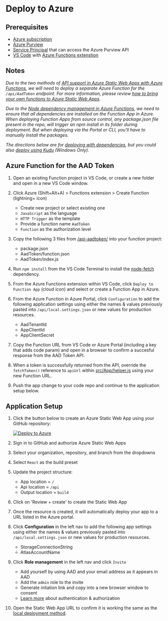 # Deploy to Azure

## Prerequisites
- [Azure subscription](https://azure.microsoft.com/free/)
- [Azure Purview](https://azure.microsoft.com/en-us/services/purview/)
- [Service Principal](https://docs.microsoft.com/en-us/azure/purview/tutorial-using-rest-apis#create-a-service-principal-application) that can access the Azure Purview API
- [VS Code](https://code.visualstudio.com/) with [Azure Functions extenstion](https://marketplace.visualstudio.com/items?itemName=ms-azuretools.vscode-azurefunctions)

## Notes

*Due to the two methods of [API support in Azure Static Web Apps with Azure Functions](https://docs.microsoft.com/en-us/azure/static-web-apps/apis), we will need to deploy a separate Azure Function for the `/api/AadToken` endpoint. For more information, please review [how to bring your own functions to Azure Static Web Apps](https://docs.microsoft.com/en-us/azure/static-web-apps/functions-bring-your-own).*

*Due to the [Node dependency management in Azure Functions](https://docs.microsoft.com/en-us/azure/azure-functions/functions-reference-node#dependency-management), we need to ensure that all dependencies are installed on the Function App in Azure. When deploying Function Apps from source control, any package.json file present in the repo, will trigger an npm install in its folder during deployment. But when deploying via the Portal or CLI, you'll have to manually install the packages.*

*The directions below are for [deploying with dependencies](https://docs.microsoft.com/en-us/azure/azure-functions/functions-reference-node#deploying-with-dependencies), but you could also [deploy using Kudu](https://docs.microsoft.com/en-us/azure/azure-functions/functions-reference-node#using-kudu) (Windows Only).*

## Azure Function for the AAD Token
1. Open an existing Function project in VS Code, or create a new folder and open in a new VS Code window.

1. Click Azure (Shift+Alt+A) > Functions extension > Create Function (lightning+ icon)
    - Create new project or select existing one
    - `JavaScript` as the language
    - `HTTP Trigger` as the template
    - Provide a function name `AadToken`
    - `Function` as the authorization level

1. Copy the following 3 files from [/api-aadtoken/](./api-aadtoken/) into your function project:
    - package.json
    - AadToken/function.json
    - AadToken/index.js

1. Run `npm install` from the VS Code Terminal to install the [node-fetch](https://www.npmjs.com/package/node-fetch) dependency.

1. From the Azure Functions extension within VS Code, click `Deploy to Function App` (cloud icon) and select or create a Function App in Azure.

1. From the Azure Function in Azure Portal, click `Configuration` to add the following application settings using either the names & values previously pasted into `/api/local.settings.json` or new values for production resources.
    - AadTenantId
    - AppClientId
    - AppClientSecret

1. Copy the Function URL from VS Code or Azure Portal (including a key that adds code param) and open in a browser to confirm a succesful response from the AAD Token API.

1. When a token is successfully returned from the API, override the `fetchToken()` reference to `apiUrl` within [src/App/helper.js](https://github.com/microsoft/Purview-Custom-Types-Tool-Solution-Accelerator/blob/main/src/App/helper.js#L26) using your new Function URL.

1. Push the app change to your code repo and continue to the application setup below.

## Application Setup
1. Click the button below to create an Azure Static Web App using your GitHub repository:

    [![Deploy to Azure](https://aka.ms/deploytoazurebutton)](https://portal.azure.com/?feature.customportal=false#create/Microsoft.StaticApp)

1. Sign in to GitHub and authorize Azure Static Web Apps
1. Select your organization, repository, and branch from the dropdowns
1. Select `React` as the build preset
1. Update the project structure:
    - App location = `/`
    - Api location = `/api`
    - Output location = `build`
1. Click on 'Review + create' to create the Static Web App

1. Once the resource is created, it will automatically deploy your app to a URL listed in the Azure portal.

1. Click **Configuration** in the left nav to add the following app settings using either the names & values previously pasted into `/api/local.settings.json` or new values for production resources.
    - StorageConnectionString
    - AtlasAccountName
    <!-- AadTenantId,  AppClientId, AppClientSecret-->

1. Click **Role management** in the left nav and click `Invite`
    - Add yourself by using AAD and your email address as it appears in AAD
    - Add the `admin` role to the invite
    - Generate initation link and copy into a new browser window to consent
    - [Learn more](https://docs.microsoft.com/en-us/azure/static-web-apps/authentication-authorization) about authentication & authorization

1. Open the Static Web App URL to confirm it is working the same as the [local deployment method](./README.md).
